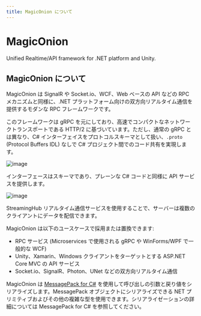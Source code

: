```yaml
---
title: MagicOnion について
---
```


# MagicOnion

Unified Realtime/API framework for .NET platform and Unity.

## MagicOnion について

MagicOnion は SignalR や Socket.io、WCF、Web ベースの API などの RPC メカニズムと同様に、.NET プラットフォーム向けの双方向リアルタイム通信を提供するモダンな RPC フレームワークです。

このフレームワークは gRPC を元にしており、高速でコンパクトなネットワークトランスポートである HTTP/2 に基づいています。ただし、通常の gRPC とは異なり、C# インターフェイスをプロトコルスキーマとして扱い、`.proto` (Protocol Buffers IDL) なしで C# プロジェクト間でのコード共有を実現します。

![image](https://user-images.githubusercontent.com/46207/50965239-c4fdb000-1514-11e9-8365-304c776ffd77.png)

インターフェースはスキーマであり、プレーンな C# コードと同様に API サービスを提供します。

![image](https://user-images.githubusercontent.com/46207/50965825-7bae6000-1516-11e9-9501-dc91582f4d1b.png)

StreamingHub リアルタイム通信サービスを使用することで、サーバーは複数のクライアントにデータを配信できます。

MagicOnion は以下のユースケースで採用または置換できます:

- RPC サービス (Microservices で使用される gRPC や WinForms/WPF で一般的な WCF)
- Unity、Xamarin、Windows クライアントをターゲットとする ASP.NET Core MVC の API サービス
- Socket.io、SignalR、Photon、UNet などの双方向リアルタイム通信

MagicOnion は [MessagePack for C#](https://github.com/neuecc/MessagePack-CSharp) を使用して呼び出しの引数と戻り値をシリアライズします。MessagePack オブジェクトにシリアライズできる NET プリミティブおよびその他の複雑な型を使用できます。シリアライゼーションの詳細については MessagePack for C# を参照してください。
